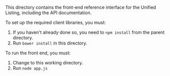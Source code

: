 This directory contains the front-end reference interface for the Unified Listing, including the API documentation.

To set up the required client libraries, you must:

1. If you haven't already done so, you need to ```npm install``` from the parent directory.
2. Run ```bower install``` in this directory.

To run the front end, you must:

1. Change to this working directory.
2. Run ```node app.js```